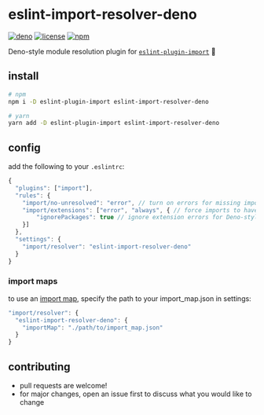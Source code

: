 # eslint-import-resolver-deno
[![deno](https://img.shields.io/badge/deno-161e2e?style=flat-square&logo=deno)](https://deno.land/)
[![license](https://img.shields.io/badge/license-GPL--3.0-orange?style=flat-square)](https://choosealicense.com/licenses/gpl-3.0/)
[![npm](https://img.shields.io/npm/v/eslint-import-resolver-deno?style=flat-square)](https://www.npmjs.com/package/eslint-import-resolver-deno)

Deno-style module resolution plugin for [`eslint-plugin-import`](https://www.npmjs.com/package/eslint-plugin-import) 🦕

## install
```bash
# npm
npm i -D eslint-plugin-import eslint-import-resolver-deno

# yarn
yarn add -D eslint-plugin-import eslint-import-resolver-deno
```

## config
add the following to your `.eslintrc`:
```javascript
{
  "plugins": ["import"],
  "rules": {
    "import/no-unresolved": "error", // turn on errors for missing imports
    "import/extensions": ["error", "always", { // force imports to have extensions
        "ignorePackages": true // ignore extension errors for Deno-style URL imports
    }]
  },
  "settings": {
    "import/resolver": "eslint-import-resolver-deno"
  }
}
```

### import maps
to use an [import map](https://deno.land/manual/linking_to_external_code/import_maps), specify the path to your import_map.json in settings:
```javascript
"import/resolver": {
  "eslint-import-resolver-deno": {
    "importMap": "./path/to/import_map.json"
  }
}
```

## contributing
- pull requests are welcome!
- for major changes, open an issue first to discuss what you would like to change
